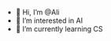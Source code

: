 - 👋 Hi, I’m @Ali
- 👀 I’m interested in AI
- 🌱 I’m currently learning CS

<!---
MohammedAli2004/MohammedAli2004 is a ✨ special ✨ repository because its `README.md` (this file) appears on your GitHub profile.
You can click the Preview link to take a look at your changes.
--->
